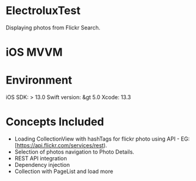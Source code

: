# ElectroluxTest
Displaying photos from Flickr Search.

# iOS MVVM

# Environment
iOS SDK: &gt; 13.0
Swift version: &gt  5.0
Xcode: 13.3

# Concepts Included
- Loading CollectionView with hashTags for  flickr photo using API - EG: [https://api.flickr.com/services/rest).
- Selection of photos navigation to Photo Details.
- REST API integration
- Dependency injection 
- Collection with PageList and load more
